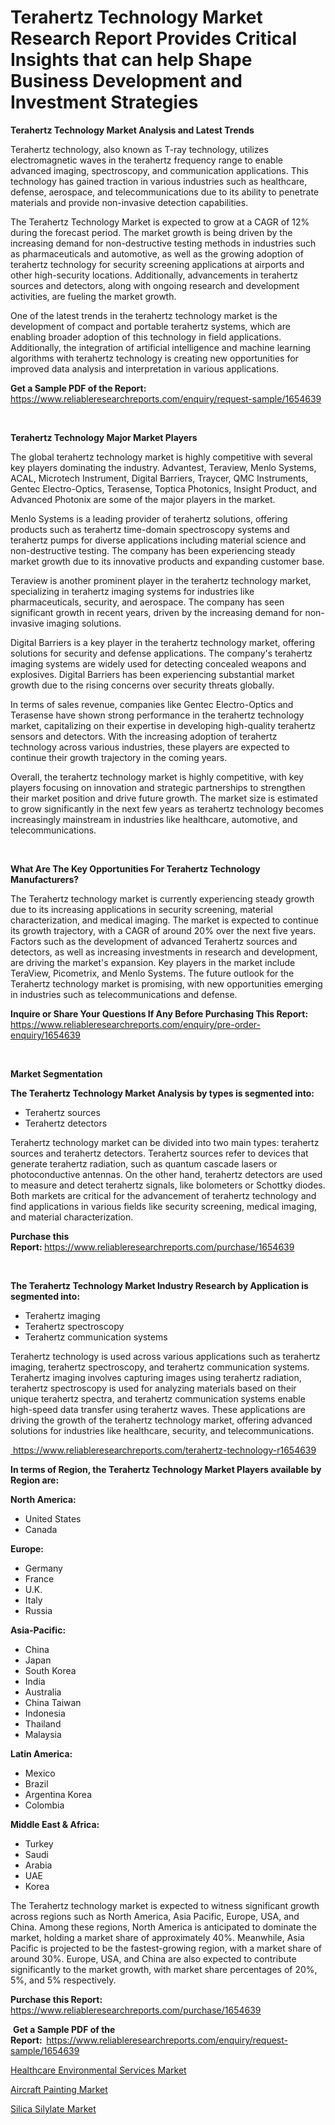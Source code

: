 <p><h1>Terahertz Technology Market Research Report Provides Critical Insights that can help Shape Business Development and Investment Strategies</h1></p><p><strong>Terahertz Technology Market Analysis and Latest Trends</strong></p>
<p><p>Terahertz technology, also known as T-ray technology, utilizes electromagnetic waves in the terahertz frequency range to enable advanced imaging, spectroscopy, and communication applications. This technology has gained traction in various industries such as healthcare, defense, aerospace, and telecommunications due to its ability to penetrate materials and provide non-invasive detection capabilities.</p><p>The Terahertz Technology Market is expected to grow at a CAGR of 12% during the forecast period. The market growth is being driven by the increasing demand for non-destructive testing methods in industries such as pharmaceuticals and automotive, as well as the growing adoption of terahertz technology for security screening applications at airports and other high-security locations. Additionally, advancements in terahertz sources and detectors, along with ongoing research and development activities, are fueling the market growth.</p><p>One of the latest trends in the terahertz technology market is the development of compact and portable terahertz systems, which are enabling broader adoption of this technology in field applications. Additionally, the integration of artificial intelligence and machine learning algorithms with terahertz technology is creating new opportunities for improved data analysis and interpretation in various applications.</p></p>
<p><strong>Get a Sample PDF of the Report:&nbsp;</strong> <a href="https://www.reliableresearchreports.com/enquiry/request-sample/1654639">https://www.reliableresearchreports.com/enquiry/request-sample/1654639</a></p>
<p>&nbsp;</p>
<p><strong>Terahertz Technology Major Market Players</strong></p>
<p><p>The global terahertz technology market is highly competitive with several key players dominating the industry. Advantest, Teraview, Menlo Systems, ACAL, Microtech Instrument, Digital Barriers, Traycer, QMC Instruments, Gentec Electro-Optics, Terasense, Toptica Photonics, Insight Product, and Advanced Photonix are some of the major players in the market.</p><p>Menlo Systems is a leading provider of terahertz solutions, offering products such as terahertz time-domain spectroscopy systems and terahertz pumps for diverse applications including material science and non-destructive testing. The company has been experiencing steady market growth due to its innovative products and expanding customer base.</p><p>Teraview is another prominent player in the terahertz technology market, specializing in terahertz imaging systems for industries like pharmaceuticals, security, and aerospace. The company has seen significant growth in recent years, driven by the increasing demand for non-invasive imaging solutions.</p><p>Digital Barriers is a key player in the terahertz technology market, offering solutions for security and defense applications. The company's terahertz imaging systems are widely used for detecting concealed weapons and explosives. Digital Barriers has been experiencing substantial market growth due to the rising concerns over security threats globally.</p><p>In terms of sales revenue, companies like Gentec Electro-Optics and Terasense have shown strong performance in the terahertz technology market, capitalizing on their expertise in developing high-quality terahertz sensors and detectors. With the increasing adoption of terahertz technology across various industries, these players are expected to continue their growth trajectory in the coming years.</p><p>Overall, the terahertz technology market is highly competitive, with key players focusing on innovation and strategic partnerships to strengthen their market position and drive future growth. The market size is estimated to grow significantly in the next few years as terahertz technology becomes increasingly mainstream in industries like healthcare, automotive, and telecommunications.</p></p>
<p>&nbsp;</p>
<p><strong>What Are The Key Opportunities For Terahertz Technology Manufacturers?</strong></p>
<p><p>The Terahertz technology market is currently experiencing steady growth due to its increasing applications in security screening, material characterization, and medical imaging. The market is expected to continue its growth trajectory, with a CAGR of around 20% over the next five years. Factors such as the development of advanced Terahertz sources and detectors, as well as increasing investments in research and development, are driving the market's expansion. Key players in the market include TeraView, Picometrix, and Menlo Systems. The future outlook for the Terahertz technology market is promising, with new opportunities emerging in industries such as telecommunications and defense.</p></p>
<p><strong>Inquire or Share Your Questions If Any Before Purchasing This Report:</strong> <a href="https://www.reliableresearchreports.com/enquiry/pre-order-enquiry/1654639">https://www.reliableresearchreports.com/enquiry/pre-order-enquiry/1654639</a></p>
<p>&nbsp;</p>
<p><strong>Market Segmentation</strong></p>
<p><strong>The Terahertz Technology Market Analysis by types is segmented into:</strong></p>
<p><ul><li>Terahertz sources</li><li>Terahertz detectors</li></ul></p>
<p><p>Terahertz technology market can be divided into two main types: terahertz sources and terahertz detectors. Terahertz sources refer to devices that generate terahertz radiation, such as quantum cascade lasers or photoconductive antennas. On the other hand, terahertz detectors are used to measure and detect terahertz signals, like bolometers or Schottky diodes. Both markets are critical for the advancement of terahertz technology and find applications in various fields like security screening, medical imaging, and material characterization.</p></p>
<p><strong>Purchase this Report:&nbsp;</strong><a href="https://www.reliableresearchreports.com/purchase/1654639">https://www.reliableresearchreports.com/purchase/1654639</a></p>
<p>&nbsp;</p>
<p><strong>The Terahertz Technology Market Industry Research by Application is segmented into:</strong></p>
<p><ul><li>Terahertz imaging</li><li>Terahertz spectroscopy</li><li>Terahertz communication systems</li></ul></p>
<p><p>Terahertz technology is used across various applications such as terahertz imaging, terahertz spectroscopy, and terahertz communication systems. Terahertz imaging involves capturing images using terahertz radiation, terahertz spectroscopy is used for analyzing materials based on their unique terahertz spectra, and terahertz communication systems enable high-speed data transfer using terahertz waves. These applications are driving the growth of the terahertz technology market, offering advanced solutions for industries like healthcare, security, and telecommunications.</p></p>
<p><a href="https://www.reliableresearchreports.com/terahertz-technology-r1654639">&nbsp;https://www.reliableresearchreports.com/terahertz-technology-r1654639</a></p>
<p><strong>In terms of Region, the Terahertz Technology Market Players available by Region are:</strong></p>
<p>
    <p> <strong> North America: </strong>
        <ul>
            <li>United States</li>
            <li>Canada</li>
        </ul>
        </p> 
    <p> <strong> Europe: </strong>
        <ul>
            <li>Germany</li>
            <li>France</li>
            <li>U.K.</li>
            <li>Italy</li>
            <li>Russia</li>
        </ul>
        </p> 
    <p> <strong> Asia-Pacific: </strong>
        <ul>
            <li>China</li>
            <li>Japan</li>
            <li>South Korea</li>
            <li>India</li>
            <li>Australia</li>
            <li>China Taiwan</li>
            <li>Indonesia</li>
            <li>Thailand</li>
            <li>Malaysia</li>
        </ul>
        </p> 
    <p> <strong> Latin America: </strong>
        <ul>
            <li>Mexico</li>
            <li>Brazil</li>
            <li>Argentina Korea</li>
            <li>Colombia</li>
        </ul>
        </p> 
    <p> <strong> Middle East & Africa: </strong>
        <ul>
            <li>Turkey</li>
            <li>Saudi</li>
            <li>Arabia</li>
            <li>UAE</li>
            <li>Korea</li>
        </ul>
    </p>
    </p>
<p><p>The Terahertz technology market is expected to witness significant growth across regions such as North America, Asia Pacific, Europe, USA, and China. Among these regions, North America is anticipated to dominate the market, holding a market share of approximately 40%. Meanwhile, Asia Pacific is projected to be the fastest-growing region, with a market share of around 30%. Europe, USA, and China are also expected to contribute significantly to the market growth, with market share percentages of 20%, 5%, and 5% respectively.</p></p>
<p><strong>Purchase this Report: </strong><a href="https://www.reliableresearchreports.com/purchase/1654639">https://www.reliableresearchreports.com/purchase/1654639</a></p>
<p>&nbsp;<strong>Get a Sample PDF of the Report:&nbsp;&nbsp;</strong><a href="https://www.reliableresearchreports.com/enquiry/request-sample/1654639">https://www.reliableresearchreports.com/enquiry/request-sample/1654639</a></p>
<p><strong></strong></p>
<p><p><a href="https://www.linkedin.com/pulse/healthcare-environmental-services-market-competitive-analysis-trends-yyqaf">Healthcare Environmental Services Market</a></p><p><a href="https://www.linkedin.com/pulse/aircraft-painting-market-analysis-sze-forecasted-period-from-ge3wf">Aircraft Painting Market</a></p><p><a href="https://www.linkedin.com/pulse/analyzing-silica-silylate-market-global-industry-perspective-dikyf">Silica Silylate Market</a></p></p>
